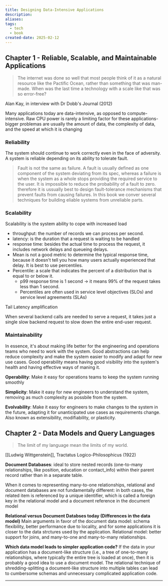 ```yaml
---
title: Designing Data-Intensive Applications
description: 
aliases: 
tags:
  - tech
  - book
created-date: 2025-02-12
---
```




## Chapter 1 - Reliable, Scalable, and Maintainable Applications

> The internet was done so well that most people think of it as a natural resource like the Pactific Ocean, rather than something that was man-made. When was the last time a technology with a scale like that was so error-free?

Alan Kay, in interview with Dr Dobb's Journal (2012)


Many applications today are data-intensive, as opposed to compute-intensive. Raw CPU power is rarely a limiting factor for these applications- bigger problemas are usually the amount of data, the complexity of data, and the speed at which it is changing


### Reliability 
The system should continue to work correctly even in the face of adversity. A system is reliable depending on its ability to tolerate fault.

> Fault is not the same as failure. A fault is usually defined as one component of the system deviating from its spec, whereas a failure is when the system as a whole stops providing the required service to the user. It is impossible to reduce the probability of a fault to zero. therefore it is ussually best to design fault-tolerance mechanisms that prevent faults from causing failures. In this book we conver several techniques for building eliable systems from unreliable parts.


### Scalability 
Scalability is the system ability to cope with increased load

- throughput: the number of records we can process per second.
- latency: is the duration that a request is waiting to be handled
- response time: besides the actual time to process the request, it includes network delays and queueing delays.
- Mean is not a good metric to determine the typical response time, because it doesn't tell you how many users actually experienced that delay. It is best to use percentiles.
- Percentile: a scale that indicates the percent of a distribution that is equal to or below it.
	- p99 response time is 1 second -> it means 99% of the request takes less than 1 second.
	- Percentiles are often used in service level objectives (SLOs) and service level agreements (SLAs)


Tail Latency amplification

When several backend calls are needed to serve a request, it takes just a single slow backend request to slow down the entire end-user request.

### Maintainability
In essence, it's about making life better for the engineering and operations teams who need to work with the system. Good abstractions can help reduce complexity and make the system easier to modify and adapt for new use cases. Good operability means having good visibility into the system's health and having effective ways of maning it.


**Operability**: Make it easy for operations teams to keep the system running smoothly

**Simplicity**: Make it easy for new engineers to understand the system, removing as much complexity as possbile from the system.

**Evolvability**: Make it easy for engineers to make changes to the system in the future, adapting it for unanticipated use cases as requirements change. Also known as extensibility, modifiability, or plasticity.




## Chapter 2 - Data Models and Query Languages

> The limit of my language mean the limits of my world.

[[Ludwig Wittgenstein]], Tractatus Logico-Philosophicus (1922)



**Document Databases**: ideal to store nested records (one-to-many relationships, like position, education or contact_info) within their parent record rather than in a separate table.


When it comes to representing many-to-one relationships, relational and document databases are not fundamentally different: in both cases, the related item is referenced by a unique identifier, which is called a foreign key in the relational model and a document reference in the document model

**Relational versus Document Databses today (Differences in the data model)**
Main arguments in favor of the document data model: schema flexibility, better performance due to locality, and for some applications it is closer to the data strctures used by the application.
Relational model: better support for joins, and many-to-one and many-to-many relationships.

**Which data model leads to simpler application code?** If the data in your application has a document-like structure (i.e., a tree of one-to-many relationships, where typically the entire tree is loaded at once), then it is probably a good idea to use a document model. The relational technique of shredding-splitting a document-like structure into multiple tables can lead to cumbersome schemas and unnecessary complicated application code.


---





